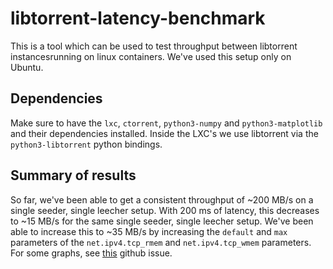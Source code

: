 # libtorrent-latency-benchmark

This is a tool which can be used to test throughput between libtorrent instancesrunning on linux containers. We've used this setup only on Ubuntu.

## Dependencies

Make sure to have the `lxc`, `ctorrent`, `python3-numpy` and `python3-matplotlib` and their dependencies installed. Inside the LXC's we use libtorrent via the `python3-libtorrent` python bindings.

## Summary of results

So far, we've been able to get a consistent throughput of ~200 MB/s on a single seeder, single leecher setup. With 200 ms of latency, this decreases to ~15 MB/s for the same single seeder, single leecher setup. We've been able to increase this to ~35 MB/s by increasing the `default` and `max` parameters of the `net.ipv4.tcp_rmem` and `net.ipv4.tcp_wmem` parameters. For some graphs, see [this](https://github.com/Tribler/tribler/issues/2620) github issue.

